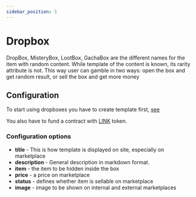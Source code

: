 ```yaml
---
sidebar_position: 3
---
```


# Dropbox

DropBox, MisteryBox, LootBox, GachaBox are the different names for the item with random content. While template of the
content is known, its rarity attribute is not. This way user can gamble in two ways: open the box and get random result,
or sell the box and get more money

## Configuration

To start using dropboxes you have to create template first, [see](/docs/admin-panel/ERC721/template/)

You also have to fund a contract with [LINK](/docs/integrations/ChainLink/) token.

### Configuration options

- **title** - This is how template is displayed on site, especially on marketplace
- **description** - General description in markdown format.
- **item** - the item to be hidden inside the box
- **price** - a price on marketplace
- **status** - defines whether item is sellable on marketplace
- **image** - image to be shown on internal and external marketplaces

